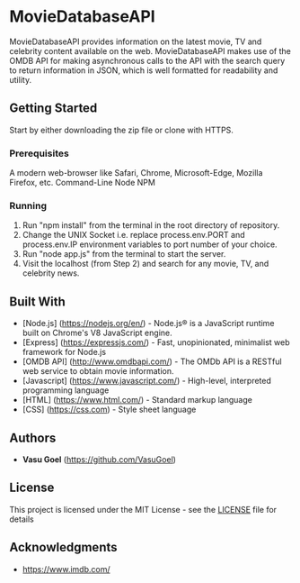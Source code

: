 # MovieDatabaseAPI

MovieDatabaseAPI provides information on the latest movie, TV and celebrity content available on the web. MovieDatabaseAPI makes use of the OMDB API for making asynchronous calls to the API with the search query to return information in JSON, which is well formatted for readability and utility.

## Getting Started

Start by either downloading the zip file or clone with HTTPS.

### Prerequisites

A modern web-browser like Safari, Chrome, Microsoft-Edge, Mozilla Firefox, etc.
Command-Line
Node 
NPM

### Running

1. Run "npm install" from the terminal in the root directory of repository.
2. Change the UNIX Socket i.e. replace process.env.PORT and process.env.IP environment variables to port number of your choice.
3. Run "node app.js" from the terminal to start the server.
4. Visit the localhost (from Step 2) and search for any movie, TV, and celebrity news.

## Built With

* [Node.js] (https://nodejs.org/en/) - Node.js® is a JavaScript runtime built on Chrome's V8 JavaScript engine.
* [Express] (https://expressjs.com/) - Fast, unopinionated, minimalist web framework for Node.js
* [OMDB API] (http://www.omdbapi.com/) - The OMDb API is a RESTful web service to obtain movie information.
* [Javascript] (https://www.javascript.com/) - High-level, interpreted programming language
* [HTML] (https://www.html.com/) - Standard markup language
* [CSS] (https://css.com) - Style sheet language

## Authors

* **Vasu Goel** (https://github.com/VasuGoel)

## License

This project is licensed under the MIT License - see the [LICENSE](https://github.com/VasuGoel/MovieDatabaseAPI/blob/master/LICENSE) file for details

## Acknowledgments

* https://www.imdb.com/

